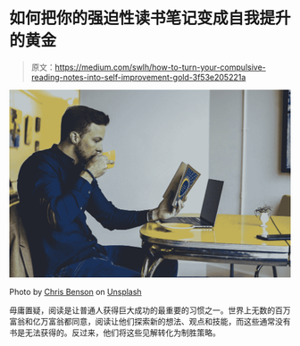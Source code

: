 # 如何把你的强迫性读书笔记变成自我提升的黄金

> 原文：<https://medium.com/swlh/how-to-turn-your-compulsive-reading-notes-into-self-improvement-gold-3f53e205221a>

![](img/e57d2e9250058d46e20045206b14c3e5.png)

Photo by [Chris Benson](https://unsplash.com/@lordmaui?utm_source=medium&utm_medium=referral) on [Unsplash](https://unsplash.com?utm_source=medium&utm_medium=referral)

毋庸置疑，阅读是让普通人获得巨大成功的最重要的习惯之一。世界上无数的百万富翁和亿万富翁都同意，阅读让他们探索新的想法、观点和技能，而这些通常没有书是无法获得的。反过来，他们将这些见解转化为制胜策略。